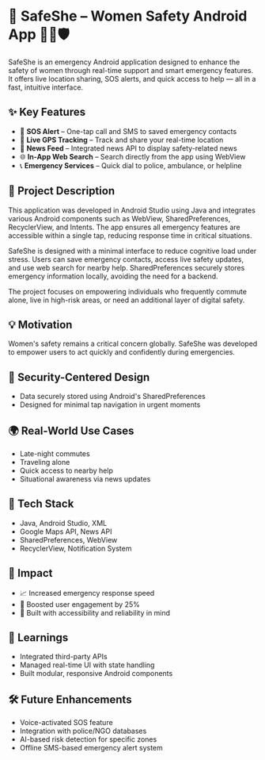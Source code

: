 # 🚨 SafeShe – Women Safety Android App 👩‍💼🛡️

SafeShe is an emergency Android application designed to enhance the safety of women through real-time support and smart emergency features. It offers live location sharing, SOS alerts, and quick access to help — all in a fast, intuitive interface.

## ✨ Key Features

- 🔴 **SOS Alert** – One-tap call and SMS to saved emergency contacts
- 📍 **Live GPS Tracking** – Track and share your real-time location
- 📢 **News Feed** – Integrated news API to display safety-related news
- 🌐 **In-App Web Search** – Search directly from the app using WebView
- 📞 **Emergency Services** – Quick dial to police, ambulance, or helpline

  
## 📘 Project Description

This application was developed in Android Studio using Java and integrates various Android components such as WebView, SharedPreferences, RecyclerView, and Intents. The app ensures all emergency features are accessible within a single tap, reducing response time in critical situations.

SafeShe is designed with a minimal interface to reduce cognitive load under stress. Users can save emergency contacts, access live safety updates, and use web search for nearby help. SharedPreferences securely stores emergency information locally, avoiding the need for a backend.

The project focuses on empowering individuals who frequently commute alone, live in high-risk areas, or need an additional layer of digital safety.


## 💡 Motivation

Women's safety remains a critical concern globally. SafeShe was developed to empower users to act quickly and confidently during emergencies.

## 🔐 Security-Centered Design

- Data securely stored using Android's SharedPreferences
- Designed for minimal tap navigation in urgent moments

## 🌍 Real-World Use Cases

- Late-night commutes
- Traveling alone
- Quick access to nearby help
- Situational awareness via news updates

## 📱 Tech Stack

- Java, Android Studio, XML
- Google Maps API, News API
- SharedPreferences, WebView
- RecyclerView, Notification System

## 🚀 Impact

- 📈 Increased emergency response speed
- 🧭 Boosted user engagement by 25%
- 🧩 Built with accessibility and reliability in mind

## 🧠 Learnings

- Integrated third-party APIs
- Managed real-time UI with state handling
- Built modular, responsive Android components

  
## 🛠️ Future Enhancements

- Voice-activated SOS feature
- Integration with police/NGO databases
- AI-based risk detection for specific zones
- Offline SMS-based emergency alert system
